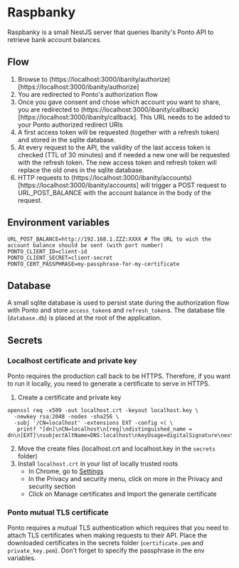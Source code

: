 # Raspbanky

Raspbanky is a small NestJS server that queries Ibanity's Ponto API to retrieve bank account balances.

## Flow

1. Browse to (https://localhost:3000/ibanity/authorize)[https://localhost:3000/ibanity/authorize]
2. You are redirected to Ponto's authorization flow
3. Once you gave consent and chose which account you want to share, you are redirected to (https://localhost:3000/ibanity/callback)[https://localhost:3000/ibanity/callback]. This URL needs to be added to your Ponto authorized redirect URIs
4. A first access token will be requested (together with a refresh token) and stored in the sqlite database.
5. At every request to the API, the validity of the last access token is checked (TTL of 30 minutes) and if needed a new one will be requested with the refresh token. The new access token and refresh token will replace the old ones in the sqlite database.
6. HTTP requests to (https://localhost:3000/ibanity/accounts)[https://localhost:3000/ibanity/accounts] will trigger a POST request to URL_POST_BALANCE with the account balance in the body of the request.

## Environment variables

```
URL_POST_BALANCE=http://192.168.1.ZZZ:XXXX # The URL to wich the account balance should be sent (with port number)
PONTO_CLIENT_ID=client-id
PONTO_CLIENT_SECRET=client-secret
PONTO_CERT_PASSPHRASE=my-passphrase-for-my-certificate
```

## Database

A small sqlite database is used to persist state during the authorization flow with Ponto and store `access_token`s and `refresh_token`s. The database file (`database.db`) is placed at the root of the application.

## Secrets

### Localhost certificate and private key

Ponto requires the production call back to be HTTPS. Therefore, if you want to run it locally, you need to generate a certificate to serve in HTTPS.

1. Create a certificate and private key

```
openssl req -x509 -out localhost.crt -keyout localhost.key \
  -newkey rsa:2048 -nodes -sha256 \
  -subj '/CN=localhost' -extensions EXT -config <( \
   printf "[dn]\nCN=localhost\n[req]\ndistinguished_name = dn\n[EXT]\nsubjectAltName=DNS:localhost\nkeyUsage=digitalSignature\nextendedKeyUsage=serverAuth")
```

2. Move the create files (localhost.crt and localhost.key in the `secrets` folder)
3. Install `localhost.crt` in your list of locally trusted roots
   - In Chrome, go to [Settings](chrome://settings)
   - In the Privacy and security menu, click on more in the Privacy and security section
   - Click on Manage certificates and Import the generate certificate

### Ponto mutual TLS certificate

Ponto requires a mutual TLS authentication which requires that you need to attach TLS certificates when making requests to their API.
Place the downloaded certificates in the secrets folder (`certificate.pem` and `private_key.pem`). Don't forget to specify the passphrase in the env variables.
